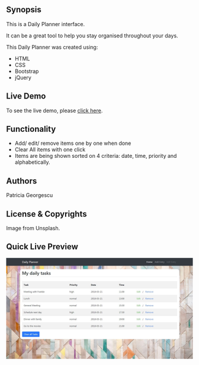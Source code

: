  
## Synopsis

This is a Daily Planner interface.

It can be a great tool to help you stay organised throughout your days.

This Daily Planner was created using:

* HTML
* CSS
* Bootstrap
* jQuery

## Live Demo

To see the live demo, please [click here](https://patriciageo3.github.io/daily-planner/).

## Functionality

* Add/ edit/ remove items one by one when done
* Clear All items with one click
* Items are being shown sorted on 4 criteria: date, time, priority and alphabetically.

## Authors

Patricia Georgescu

## License & Copyrights
Image from Unsplash.

## Quick Live Preview
![Alt text](assets/pics/preview.JPG "Preview")